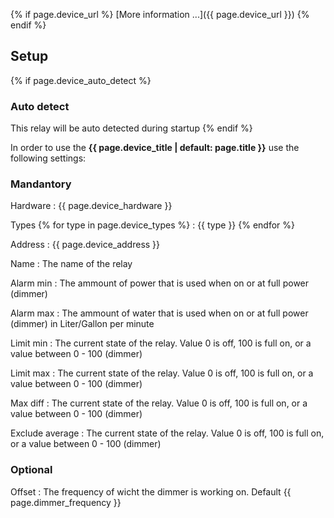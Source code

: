 {% if page.device_url %}
[More information ...]({{ page.device_url }})
{% endif %}
## Setup

{% if page.device_auto_detect %}
### Auto detect
This relay will be auto detected during startup
{% endif %}

In order to use the **{{ page.device_title | default: page.title }}** use the following settings:

### Mandantory

Hardware
: {{ page.device_hardware }}

Types
{% for type in page.device_types %}
: {{ type }}
{% endfor %}

Address
: {{ page.device_address }}

Name
: The name of the relay

Alarm min
: The ammount of power that is used when on or at full power (dimmer)

Alarm max
: The ammount of water that is used when on or at full power (dimmer) in Liter/Gallon per minute

Limit min
: The current state of the relay. Value 0 is off, 100 is full on, or a value between 0 - 100 (dimmer)

Limit max
: The current state of the relay. Value 0 is off, 100 is full on, or a value between 0 - 100 (dimmer)

Max diff
: The current state of the relay. Value 0 is off, 100 is full on, or a value between 0 - 100 (dimmer)

Exclude average
: The current state of the relay. Value 0 is off, 100 is full on, or a value between 0 - 100 (dimmer)

### Optional
Offset
: The frequency of wicht the dimmer is working on. Default {{ page.dimmer_frequency }}
